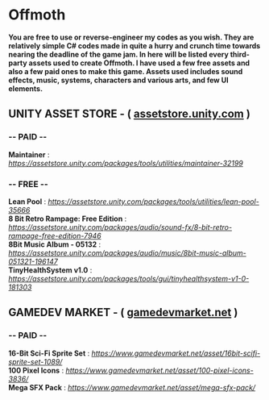 # Offmoth
**You are free to use or reverse-engineer my codes as you wish. They are relatively simple C# codes made in quite a hurry and crunch time towards nearing the deadline of the game jam.
In here will be listed every third-party assets used to create Offmoth. I have used a few free assets and also a few paid ones to make this game. Assets used
includes sound effects, music, systems, characters and various arts, and few UI elements.**

## UNITY ASSET STORE - ( [assetstore.unity.com](assetstore.unity.com) ) ##

### -- PAID --
**Maintainer** : *https://assetstore.unity.com/packages/tools/utilities/maintainer-32199*

### -- FREE --

**Lean Pool** : *https://assetstore.unity.com/packages/tools/utilities/lean-pool-35666* <br/>
**8 Bit Retro Rampage: Free Edition** : *https://assetstore.unity.com/packages/audio/sound-fx/8-bit-retro-rampage-free-edition-7946* <br/>
**8Bit Music Album - 05132** : *https://assetstore.unity.com/packages/audio/music/8bit-music-album-051321-196147* <br/>
**TinyHealthSystem v1.0** : *https://assetstore.unity.com/packages/tools/gui/tinyhealthsystem-v1-0-181303* <br/>

## GAMEDEV MARKET - ( [gamedevmarket.net](gamedevmarket.net) ) ##

### -- PAID --
**16-Bit Sci-Fi Sprite Set** : *https://www.gamedevmarket.net/asset/16bit-scifi-sprite-set-1089/* <br/>
**100 Pixel Icons** : *https://www.gamedevmarket.net/asset/100-pixel-icons-3836/* <br/>
**Mega SFX Pack** : *https://www.gamedevmarket.net/asset/mega-sfx-pack/* <br/>
